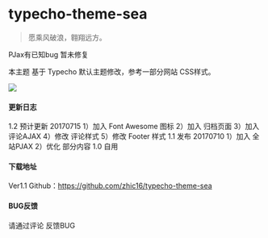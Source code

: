 # typecho-theme-sea
> 愿乘风破浪，翱翔远方。
<!--more-->
PJax有已知bug 暂未修复

本主题 基于 Typecho 默认主题修改，参考一部分网站 CSS样式。

![](https://ooo.0o0.ooo/2017/07/10/5962f9dde350a.png)

#### 更新日志
1.2 预计更新 20170715
1）加入 Font Awesome 图标 2）加入 归档页面 3）加入 评论AJAX 4）修改 评论样式 5）修改 Footer 样式
1.1 发布 20170710
1）加入 全站PJAX 2）优化 部分内容
1.0 自用

#### 下载地址
Ver1.1
Github：https://github.com/zhic16/typecho-theme-sea

#### BUG反馈
请通过评论 反馈BUG
